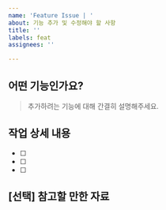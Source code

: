 ```yaml
---
name: 'Feature Issue | '
about: 기능 추가 및 수정해야 할 사항
title: ''
labels: feat
assignees: ''

---
```


## 어떤 기능인가요?

> 추가하려는 기능에 대해 간결히 설명해주세요.

## 작업 상세 내용

- [ ] 
- [ ] 
- [ ] 

## [선택] 참고할 만한 자료
